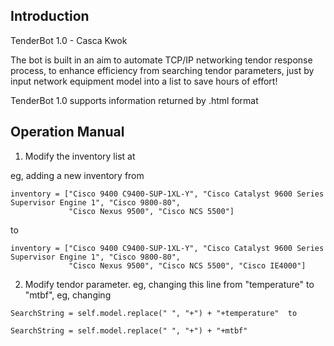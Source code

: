 Introduction
------------

TenderBot 1.0 - Casca Kwok

The bot is built in an aim to automate TCP/IP networking tendor response process, to enhance efficiency
from searching tendor parameters, just by input network equipment model into a list to save hours of effort!

TenderBot 1.0 supports information returned by .html format

Operation Manual
----------------
1. Modify the inventory list at

eg, adding a new inventory from

```
inventory = ["Cisco 9400 C9400-SUP-1XL-Y", "Cisco Catalyst 9600 Series Supervisor Engine 1", "Cisco 9800-80",
             "Cisco Nexus 9500", "Cisco NCS 5500"]
```
to
```
inventory = ["Cisco 9400 C9400-SUP-1XL-Y", "Cisco Catalyst 9600 Series Supervisor Engine 1", "Cisco 9800-80",
             "Cisco Nexus 9500", "Cisco NCS 5500", "Cisco IE4000"]
```
2. Modify tendor parameter.  eg, changing this line from "temperature" to "mtbf", eg, changing

```
SearchString = self.model.replace(" ", "+") + "+temperature"  to

SearchString = self.model.replace(" ", "+") + "+mtbf"
```
